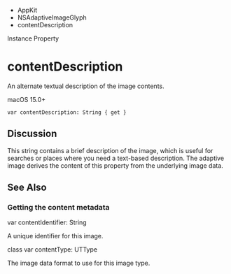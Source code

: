 

- AppKit
- NSAdaptiveImageGlyph
-  contentDescription 

Instance Property

# contentDescription

An alternate textual description of the image contents.

macOS 15.0+

``` source
var contentDescription: String { get }
```

## Discussion

This string contains a brief description of the image, which is useful for searches or places where you need a text-based description. The adaptive image derives the content of this property from the underlying image data.

## See Also

### Getting the content metadata

var contentIdentifier: String

A unique identifier for this image.

class var contentType: UTType

The image data format to use for this image type.

